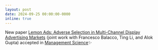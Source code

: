 ```yaml
---
layout: post
date: 2024-09-25 00:00:00-0000
inline: true
---
```


New paper [Lemon Ads: Adverse Selection in Multi-Channel Display Advertising Markets](https://papers.ssrn.com/sol3/papers.cfm?abstract_id=4971366) (joint work with Francesco Balacco, Ting Li, and Alok Gupta) accepted in [Management Science](https://pubsonline.informs.org/journal/mnsc):sparkles:
